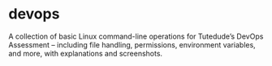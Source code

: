 # devops
A collection of basic Linux command-line operations for Tutedude’s DevOps Assessment – including file handling, permissions, environment variables, and more, with explanations and screenshots.
